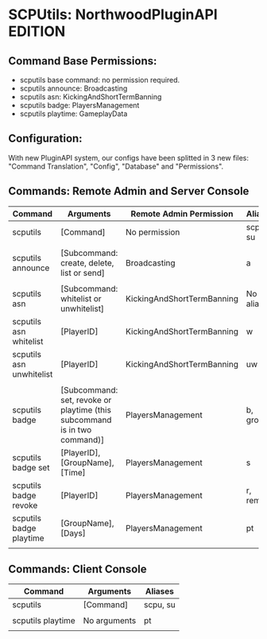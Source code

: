 # SCPUtils: NorthwoodPluginAPI EDITION<br>

## Command Base Permissions:
 - scputils base command: no permission required.
 - scputils announce: Broadcasting
 - scputils asn: KickingAndShortTermBanning
 - scputils badge: PlayersManagement
 - scputils playtime: GameplayData

## Configuration:
With new PluginAPI system, our configs have been splitted in 3 new files: "Command Translation", "Config", "Database" and "Permissions".

## Commands: Remote Admin and Server Console
| Command | Arguments | Remote Admin Permission | Aliases |
| --- | --- | --- | --- |
| scputils | [Command] | No permission | scpu, su |
|  |  |  |  |
| scputils announce | [Subcommand: create, delete, list or send] | Broadcasting | a |
|  |  |  |  |
| scputils asn | [Subcommand: whitelist or unwhitelist] | KickingAndShortTermBanning | No aliases. |
| scputils asn whitelist | [PlayerID] | KickingAndShortTermBanning | w |
| scputils asn unwhitelist | [PlayerID] | KickingAndShortTermBanning | uw |
|  |  |  |  |
| scputils badge | [Subcommand: set, revoke or playtime (this subcommand is in two command)] | PlayersManagement | b, group |
| scputils badge set | [PlayerID], [GroupName], [Time] | PlayersManagement | s |
| scputils badge revoke | [PlayerID] | PlayersManagement | r, remove |
| scputils badge playtime | [GroupName], [Days] | PlayersManagement | pt |
|  |  |  |  |

## Commands: Client Console
| Command | Arguments | Aliases |
| --- | --- | --- |
| scputils | [Command] | scpu, su |
|  |  |  |
| scputils playtime | No arguments | pt |
|  |  |  |
